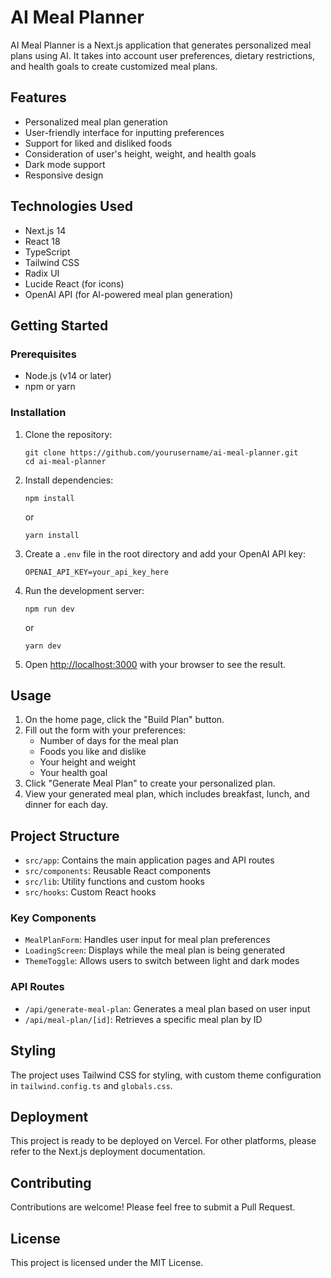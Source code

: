 # AI Meal Planner

AI Meal Planner is a Next.js application that generates personalized meal plans using AI. It takes into account user preferences, dietary restrictions, and health goals to create customized meal plans.

## Features

- Personalized meal plan generation
- User-friendly interface for inputting preferences
- Support for liked and disliked foods
- Consideration of user's height, weight, and health goals
- Dark mode support
- Responsive design

## Technologies Used

- Next.js 14
- React 18
- TypeScript
- Tailwind CSS
- Radix UI
- Lucide React (for icons)
- OpenAI API (for AI-powered meal plan generation)

## Getting Started

### Prerequisites

- Node.js (v14 or later)
- npm or yarn

### Installation

1. Clone the repository:

   ```
   git clone https://github.com/yourusername/ai-meal-planner.git
   cd ai-meal-planner
   ```

2. Install dependencies:

   ```
   npm install
   ```

   or

   ```
   yarn install
   ```

3. Create a `.env` file in the root directory and add your OpenAI API key:

   ```
   OPENAI_API_KEY=your_api_key_here
   ```

4. Run the development server:

   ```
   npm run dev
   ```

   or

   ```
   yarn dev
   ```

5. Open [http://localhost:3000](http://localhost:3000) with your browser to see the result.

## Usage

1. On the home page, click the "Build Plan" button.
2. Fill out the form with your preferences:
   - Number of days for the meal plan
   - Foods you like and dislike
   - Your height and weight
   - Your health goal
3. Click "Generate Meal Plan" to create your personalized plan.
4. View your generated meal plan, which includes breakfast, lunch, and dinner for each day.

## Project Structure

- `src/app`: Contains the main application pages and API routes
- `src/components`: Reusable React components
- `src/lib`: Utility functions and custom hooks
- `src/hooks`: Custom React hooks

### Key Components

- `MealPlanForm`: Handles user input for meal plan preferences
- `LoadingScreen`: Displays while the meal plan is being generated
- `ThemeToggle`: Allows users to switch between light and dark modes

### API Routes

- `/api/generate-meal-plan`: Generates a meal plan based on user input
- `/api/meal-plan/[id]`: Retrieves a specific meal plan by ID

## Styling

The project uses Tailwind CSS for styling, with custom theme configuration in `tailwind.config.ts` and `globals.css`.

## Deployment

This project is ready to be deployed on Vercel. For other platforms, please refer to the Next.js deployment documentation.

## Contributing

Contributions are welcome! Please feel free to submit a Pull Request.

## License

This project is licensed under the MIT License.
